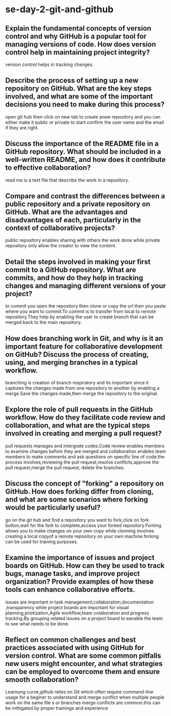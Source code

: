 # se-day-2-git-and-github
## Explain the fundamental concepts of version control and why GitHub is a popular tool for managing versions of code. How does version control help in maintaining project integrity?
version control helps in tracking changes.
## Describe the process of setting up a new repository on GitHub. What are the key steps involved, and what are some of the important decisions you need to make during this process?
open git hub then click on new tab to create anew repository and you can either make it public or private to start.confirm the user name and the email if they are right.
## Discuss the importance of the README file in a GitHub repository. What should be included in a well-written README, and how does it contribute to effective collaboration?
read me is a text file that describe the work in a repository.
## Compare and contrast the differences between a public repository and a private repository on GitHub. What are the advantages and disadvantages of each, particularly in the context of collaborative projects?
public repository enables sharing with others the work done while private repository only allow the creator to view the content.
## Detail the steps involved in making your first commit to a GitHub repository. What are commits, and how do they help in tracking changes and managing different versions of your project?
to commit you open the repository then clone or copy the url then you paste where you want to commit.To commit is to transfer from local to remote repository.They help by enabling the user to create branch that can be merged back to the main repository.
## How does branching work in Git, and why is it an important feature for collaborative development on GitHub? Discuss the process of creating, using, and merging branches in a typical workflow.
branching is creation of branch respiratory and its important since it captures the changes made from one repository to another by enabling a merge.Save the changes made,then merge the repository to the original. 
## Explore the role of pull requests in the GitHub workflow. How do they facilitate code review and collaboration, and what are the typical steps involved in creating and merging a pull request?
pull requests manages and intergrate codes.Code review enables members to examine changes before they are merged and collaboration enables team members to make comments and ask questions on specific line of code.the process involves,reviewing the pull request,resolve conflicts,approve the pull request,merge the pull request, delete the branches.
## Discuss the concept of "forking" a repository on GitHub. How does forking differ from cloning, and what are some scenarios where forking would be particularly useful?
go on the git hub and find a repository you want to fork,click on fork button,wait for the fork to complete,access your forked repository.Forking allows you to make changes on your own copy while clonning involves creating a local copyof a remote repository on your own machine.forking can be used for training purposes.
## Examine the importance of issues and project boards on GitHub. How can they be used to track bugs, manage tasks, and improve project organization? Provide examples of how these tools can enhance collaborative efforts.
issues are important in task management,collaboration,documentation ,transparency while project boards are important for visual planning,priotization,Agile workflow,team colaboration and progress tracking.By grouping related issues on a project board to eanable the team to see what needs to be done.
## Reflect on common challenges and best practices associated with using GitHub for version control. What are some common pitfalls new users might encounter, and what strategies can be employed to overcome them and ensure smooth collaboration?
Learnung curve,github relies on Git which often require command-line usage for a beginer to understand and merge conflict when multiple people work on the same file s or branches merge conflicts are common.this can be mittigated by proper trainings and experience
